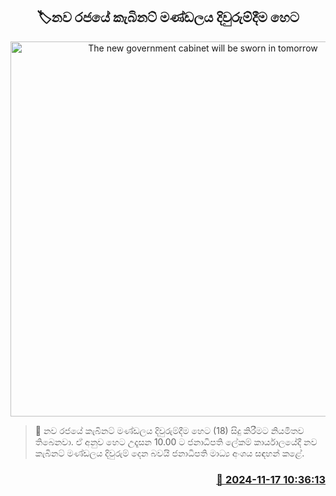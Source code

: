<p align='center'><b><h2 align='center' title='The new government cabinet will be sworn in tomorrow'>🏷නව රජයේ කැබිනට් මණ්ඩලය දිවුරුම්දීම හෙට</h2></b></p>
<p align='center'><img src='https://helakuru.sgp1.cdn.digitaloceanspaces.com/esana/images/lib/presidential-secretariat[1].jpg' width='600' alt='The new government cabinet will be sworn in tomorrow'></p>

>📝 නව රජයේ කැබිනට් මණ්ඩලය දිවුරුම්දීම හෙට (18) සිදු කිරීමට නියමිතව තිබෙනවා.
ඒ අනුව හෙට උදෑසන 10.00 ට ජනාධිපති ලේකම් කාර්යාලයේදී නව කැබිනට් මණ්ඩලය දිවුරුම් දෙන බවයි ජනාධිපති මාධ්‍ය අංශය සඳහන් කළේ.


<h3 align='right'><a href='https://www.helakuru.lk/esana/p/105135/'>📅 2024-11-17 10:36:13</a></h3>
